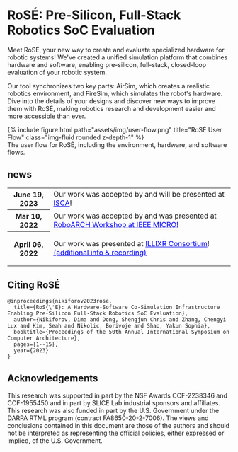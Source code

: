 # RoSÉ: Pre-Silicon, Full-Stack Robotics SoC Evaluation

Meet RoSÉ, your new way to create and evaluate specialized hardware for robotic systems! We've created a unified simulation platform that combines hardware and software, enabling pre-silicon, full-stack, closed-loop evaluation of your robotic system. 

Our tool synchronizes two key parts: AirSim, which creates a realistic robotics environment, and FireSim, which simulates the robot's hardware.  Dive into the details of your designs and discover new ways to improve them with RoSÉ, making robotics research and development easier and more accessible than ever.

<div class="row">
    <div class="col-sm mt-3 mt-md-0">
        {% include figure.html path="assets/img/user-flow.png" title="RoSÉ User Flow" class="img-fluid rounded z-depth-1" %}
    </div>
</div>
<div class="caption">
    The user flow for RoSÉ, including the environment, hardware, and software flows.
</div>

<div class="News">
  <h2>news</h2>
  <div class="table-responsive">
    <table class="table table-sm table-borderless">
      <tr>
        <th scope="row">June 19, 2023</th>
        <td>
          Our work was accepted by and will be presented at <a style="color:blue;"  href="https://www.iscaconf.org/isca2023/program/#ii-3a" target="_blank" rel="noopener noreferrer"> ISCA</a>! <a href="assets/pdf/RoSE_ISCA_2023.pdf" title="Paper PDF"><i class="fa-regular fa-file-pdf"></i></a>
        </td>
      </tr>
      <tr>
        <th scope="row">Mar 10, 2022</th>
        <td>
          Our work was accepted by and was presented at  <a style="color:blue;"  href="https://sites.google.com/g.harvard.edu/roboarch2022/" target="_blank" rel="noopener noreferrer"> RoboARCH Workshop at IEEE MICRO!</a>
        </td>
      </tr>
      <tr>
        <th scope="row">April 06, 2022</th>
        <td>
          <p class="desc"> Our work was presented at <a style="color:blue;" href="https://illixr.org/open_meetings" target="_blank" rel="noopener noreferrer">ILLIXR Consortium</a>!<a style="color:blue;" href="https://www.youtube.com/watch?v=o7P6AOBeGcs&t=100s" target="_blank" rel="noopener noreferrer"> (additional info & recording)</a></p>
        </td>
      </tr>
    </table>
  </div>
</div>

## Citing RoSÉ

```
@inproceedings{nikiforov2023rose,
  title={RoS{\'E}: A Hardware-Software Co-Simulation Infrastructure Enabling Pre-Silicon Full-Stack Robotics SoC Evaluation},
  author={Nikiforov, Dima and Dong, Shengjun Chris and Zhang, Chengyi Lux and Kim, Seah and Nikolic, Borivoje and Shao, Yakun Sophia},
  booktitle={Proceedings of the 50th Annual International Symposium on Computer Architecture},
  pages={1--15},
  year={2023}
}
```

## Acknowledgements

This research was supported in part by the NSF Awards CCF-2238346 and CCF-1955450 and in part by SLICE Lab industrial sponsors and affiliates. This research was also funded in part by the U.S. Government under the DARPA RTML program (contract FA8650-20-2-7006). The views and conclusions contained in this document are those of the authors and should not be interpreted as representing the official policies, either expressed or implied, of the U.S. Government.

